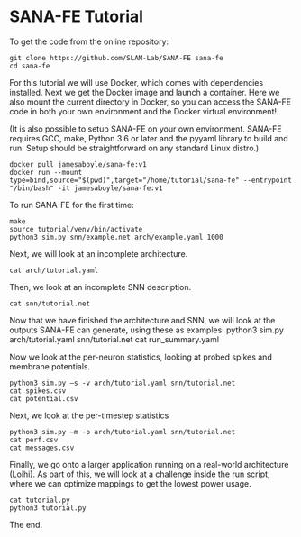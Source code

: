 # SANA-FE Tutorial #

To get the code from the online repository:

    git clone https://github.com/SLAM-Lab/SANA-FE sana-fe
    cd sana-fe

For this tutorial we will use Docker, which comes with dependencies installed.
Next we get the Docker image and launch a container. Here we also mount the
current directory in Docker, so you can access the SANA-FE code in both your own
environment and the Docker virtual environment!

(It is also possible to setup SANA-FE on your own environment. SANA-FE
requires GCC, make, Python 3.6 or later and the pyyaml library to build and run.
Setup should be straightforward on any standard Linux distro.)

    docker pull jamesaboyle/sana-fe:v1
    docker run --mount type=bind,source="$(pwd)",target="/home/tutorial/sana-fe" --entrypoint "/bin/bash" -it jamesaboyle/sana-fe:v1

To run SANA-FE for the first time:

    make
    source tutorial/venv/bin/activate
    python3 sim.py snn/example.net arch/example.yaml 1000

Next, we will look at an incomplete architecture.

    cat arch/tutorial.yaml

Then, we look at an incomplete SNN description.

    cat snn/tutorial.net

Now that we have finished the architecture and SNN, we will look at the outputs
SANA-FE can generate, using these as examples:
    python3 sim.py arch/tutorial.yaml snn/tutorial.net
    cat run_summary.yaml

Now we look at the per-neuron statistics, looking at probed spikes and
membrane potentials.

    python3 sim.py –s -v arch/tutorial.yaml snn/tutorial.net
    cat spikes.csv
    cat potential.csv

Next, we look at the per-timestep statistics

    python3 sim.py –m -p arch/tutorial.yaml snn/tutorial.net
    cat perf.csv
    cat messages.csv

Finally, we go onto a larger application running on a real-world architecture
(Loihi). As part of this, we will look at a challenge inside the run script,
where we can optimize mappings to get the lowest power usage.

    cat tutorial.py
    python3 tutorial.py

The end.


